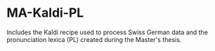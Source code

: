# MA-Kaldi-PL
Includes the Kaldi recipe used to process Swiss German data and the pronunciation lexica (PL) created during the Master's thesis.
